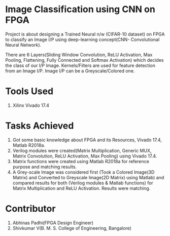 # Image Classification using CNN on FPGA
Project is about designing a Trained Neural n/w (CIFAR-10 dataset) on FPGA to classify an Image I/P using deep-learning concept(CNN- Convolutional Neural Network).

There are 6 Layers(Sliding Window Convolution, ReLU Activation, Max Pooling, Flattening, Fully Connected and Softmax Activation) which decides the class of our I/P Image. Kernels/Filters are used for feature detection from an Image I/P. Image I/P can be a Greyscale/Colored one.

# Tools Used
1. Xilinx Vivado 17.4

# Tasks Achieved
1. Got some basic knowledge about FPGA and its Resources, Vivado 17.4, Matlab R2018a.
2. Verilog modules were created(Matrix Multiplication, Generic MUX, Matrix Convolution, ReLU Activation, Max Pooling) using Vivado 17.4.
3. Matrix functions were created using Matlab R2018a for reference purpose and matching results.
4. A Grey-scale Image was considered first (Took a Colored Image(3D Matrix) and Converted to Greyscale Image(2D Matrix) using Matlab) and compared results for both (Verilog modules & Matlab functions) for Matrix Multiplication and ReLU Activation. Results were matching. 

# Contributor
1. Abhinas Padhi(FPGA Design Engineer)
2. Shivkumar V(B. M. S. College of Engineering, Bangalore)
